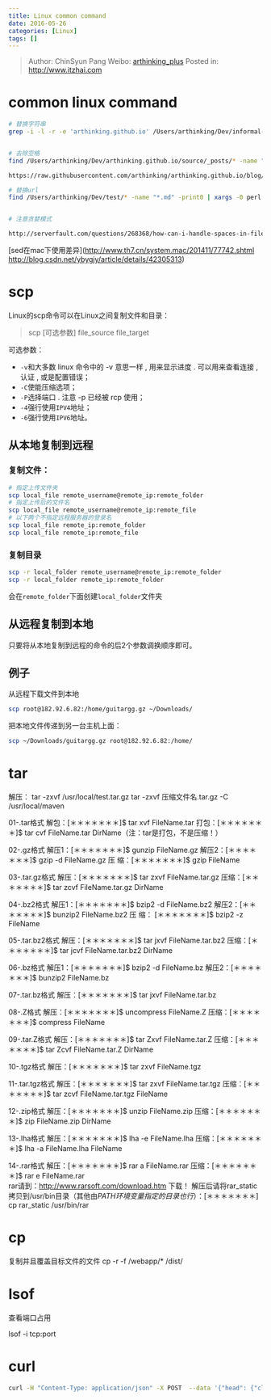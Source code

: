 ```yaml
---
title: Linux common command
date: 2016-05-26
categories: [Linux]
tags: []
---
```


> Author: ChinSyun Pang
> Weibo: [arthinking_plus](http://weibo.com/arthinkingplus)
> Posted in: http://www.itzhai.com

# common linux command

```bash
# 替换字符串
grep -i -l -r -e 'arthinking.github.io' /Users/arthinking/Dev/informal-essay-github/* | xargs sed -i "" "s/arthinking.github.io/informal-essay/g"


# 去除空格
find /Users/arthinking/Dev/arthinking.github.io/source/_posts/* -name "*.md" -print0 | xargs -0 sed -i "" "s/^\(##*\) *\(.*\)$/\1 \2/g"

https://raw.githubusercontent.com/arthinking/arthinking.github.io/blog/source/_posts/images/20141204-java01.png

# 替换url
find /Users/arthinking/Dev/test/* -name "*.md" -print0 | xargs -0 perl -pi -e "s/(\!\[\]\(.*?jpg\))/test\1/g"


# 注意贪婪模式

http://serverfault.com/questions/268368/how-can-i-handle-spaces-in-file-names-when-using-xargs-on-find-results

```

[sed在mac下使用差异](http://www.th7.cn/system.mac/201411/77742.shtml
http://blog.csdn.net/ybygjy/article/details/42305313)


# scp

Linux的scp命令可以在Linux之间复制文件和目录：

> scp [可选参数] file_source file_target

可选参数：

* `-v`和大多数 linux 命令中的 -v 意思一样 , 用来显示进度 . 可以用来查看连接 , 认证 , 或是配置错误；
* `-C`使能压缩选项；
* `-P`选择端口 . 注意 -p 已经被 rcp 使用；
* `-4`强行使用`IPV4`地址；
* `-6`强行使用`IPV6`地址。

## 从本地复制到远程

### 复制文件：
```bash
# 指定上传文件夹
scp local_file remote_username@remote_ip:remote_folder 
# 指定上传后的文件名
scp local_file remote_username@remote_ip:remote_file 
# 以下两个不指定远程服务器的登录名
scp local_file remote_ip:remote_folder 
scp local_file remote_ip:remote_file 
```

### 复制目录

```bash
scp -r local_folder remote_username@remote_ip:remote_folder 
scp -r local_folder remote_ip:remote_folder 
```

会在`remote_folder`下面创建`local_folder`文件夹

## 从远程复制到本地

只要将从本地复制到远程的命令的后2个参数调换顺序即可。

## 例子
从远程下载文件到本地

```bash
scp root@182.92.6.82:/home/guitargg.gz ~/Downloads/
```

把本地文件传递到另一台主机上面：

```bash
scp ~/Downloads/guitargg.gz root@182.92.6.82:/home/
```

# tar
解压：
tar -zxvf /usr/local/test.tar.gz
tar -zxvf 压缩文件名.tar.gz -C /usr/local/maven

01-.tar格式
解包：[＊＊＊＊＊＊＊]$ tar xvf FileName.tar
打包：[＊＊＊＊＊＊＊]$ tar cvf FileName.tar DirName（注：tar是打包，不是压缩！）

02-.gz格式
解压1：[＊＊＊＊＊＊＊]$ gunzip FileName.gz
解压2：[＊＊＊＊＊＊＊]$ gzip -d FileName.gz
压 缩：[＊＊＊＊＊＊＊]$ gzip FileName

03-.tar.gz格式
解压：[＊＊＊＊＊＊＊]$ tar zxvf FileName.tar.gz
压缩：[＊＊＊＊＊＊＊]$ tar zcvf FileName.tar.gz DirName

04-.bz2格式
解压1：[＊＊＊＊＊＊＊]$ bzip2 -d FileName.bz2
解压2：[＊＊＊＊＊＊＊]$ bunzip2 FileName.bz2
压 缩： [＊＊＊＊＊＊＊]$ bzip2 -z FileName

05-.tar.bz2格式
解压：[＊＊＊＊＊＊＊]$ tar jxvf FileName.tar.bz2
压缩：[＊＊＊＊＊＊＊]$ tar jcvf FileName.tar.bz2 DirName

06-.bz格式
解压1：[＊＊＊＊＊＊＊]$ bzip2 -d FileName.bz
解压2：[＊＊＊＊＊＊＊]$ bunzip2 FileName.bz

07-.tar.bz格式
解压：[＊＊＊＊＊＊＊]$ tar jxvf FileName.tar.bz

08-.Z格式
解压：[＊＊＊＊＊＊＊]$ uncompress FileName.Z
压缩：[＊＊＊＊＊＊＊]$ compress FileName

09-.tar.Z格式
解压：[＊＊＊＊＊＊＊]$ tar Zxvf FileName.tar.Z
压缩：[＊＊＊＊＊＊＊]$ tar Zcvf FileName.tar.Z DirName

10-.tgz格式
解压：[＊＊＊＊＊＊＊]$ tar zxvf FileName.tgz

11-.tar.tgz格式
解压：[＊＊＊＊＊＊＊]$ tar zxvf FileName.tar.tgz
压缩：[＊＊＊＊＊＊＊]$ tar zcvf FileName.tar.tgz FileName

12-.zip格式
解压：[＊＊＊＊＊＊＊]$ unzip FileName.zip
压缩：[＊＊＊＊＊＊＊]$ zip FileName.zip DirName

13-.lha格式
解压：[＊＊＊＊＊＊＊]$ lha -e FileName.lha
压缩：[＊＊＊＊＊＊＊]$ lha -a FileName.lha FileName

14-.rar格式
解压：[＊＊＊＊＊＊＊]$ rar a FileName.rar
压缩：[＊＊＊＊＊＊＊]$ rar e FileName.rar     
rar请到：http://www.rarsoft.com/download.htm 下载！
解压后请将rar_static拷贝到/usr/bin目录（其他由$PATH环境变量
指定的目录也行）：[＊＊＊＊＊＊＊]$ cp rar_static /usr/bin/rar

# cp

复制并且覆盖目标文件的文件
cp -r -f /webapp/* /dist/

# lsof

查看端口占用

lsof -i tcp:port

# curl

```bash
curl -H "Content-Type: application/json" -X POST  --data '{"head": {"clientId": "02"},"body": {}}'  http://127.0.0.1/app-mis/api/market/getPosition/
```



